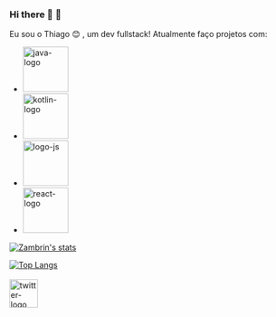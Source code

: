 ### Hi there 👋 :milky_way:

Eu sou o Thiago :blush: , um dev fullstack! Atualmente faço projetos com:
<br>
- <img src="https://img.shields.io/badge/java-orange" alt="java-logo" width="80px"/> 
- <img src="https://img.shields.io/badge/kotlin-purple" alt="kotlin-logo" width="80px"/>
- <img src="https://img.shields.io/badge/JavaScript-F7DF1E?style=for-the-badge&logo=javascript&logoColor=black" alt="logo-js" width="80px"/>
- <img src="https://img.shields.io/badge/React-20232A?style=for-the-badge&logo=react&logoColor=61DAFB" alt="react-logo" width="80px" margin-bottom="30px"/>
[![Zambrin's stats](https://github-readme-stats.vercel.app/api?username=Zambrinn)](https://github.com/anuraghazra/github-readme-stats)

[![Top Langs](https://github-readme-stats.vercel.app/api/top-langs/?username=Zambrinn)](https://github.com/anuraghazra/github-readme-stats)
<br>
<br>
<a href="https://twitter.com/zambrinn">
<img src="https://cdn.icon-icons.com/icons2/2428/PNG/512/twitter_black_logo_icon_147062.png" alt="twitter-logo" width="50px" height="50px" align="left" >
</a>
